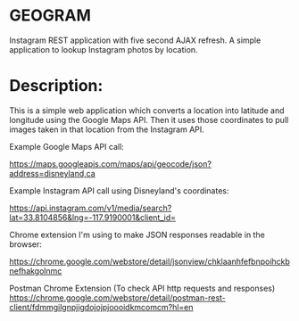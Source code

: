 # GEOGRAM
Instagram REST application with five second AJAX refresh.
A simple application to lookup Instagram photos by location.

# Description: 

This is a simple web application which converts a location into latitude and longitude using the Google Maps API. Then it uses those coordinates to pull images taken in that location from the Instagram API.

Example Google Maps API call:

https://maps.googleapis.com/maps/api/geocode/json?address=disneyland,ca

Example Instagram API call using Disneyland's coordinates:

https://api.instagram.com/v1/media/search?lat=33.8104856&lng=-117.9190001&client_id=

Chrome extension I'm using to make JSON responses readable in the browser:

https://chrome.google.com/webstore/detail/jsonview/chklaanhfefbnpoihckbnefhakgolnmc

Postman Chrome Extension (To check API http requests and responses)
https://chrome.google.com/webstore/detail/postman-rest-client/fdmmgilgnpjigdojojpjoooidkmcomcm?hl=en


